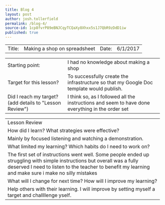 ```yaml
---
title: Blog 4
layout: post
author: josh.tollerfield
permalink: /blog-4/
source-id: 1cp8fvrP89eBNJCqyTCQaXy8Xhxx5s1J7QbR9zDdD1iw
published: true
---
```

<table>
  <tr>
    <td>Title:  </td>
    <td>Making a shop on spreadsheet </td>
    <td> Date:  </td>
    <td>6/1/2017</td>
  </tr>
</table>


<table>
  <tr>
    <td>Starting point:</td>
    <td>I had no knowledge about making a shop </td>
  </tr>
  <tr>
    <td>Target for this lesson?</td>
    <td>To successfully create the infrastructure so that my Google Doc template would publish.</td>
  </tr>
  <tr>
    <td>Did I reach my target? 
(add details to "Lesson Review")</td>
    <td>I think so, as I followed all the instructions and seem to have done everything in the order set </td>
  </tr>
</table>


<table>
  <tr>
    <td>Lesson Review</td>
  </tr>
  <tr>
    <td>How did I learn? What strategies were effective? </td>
  </tr>
  <tr>
    <td>Mainly by focused listening and watching a demonstration.</td>
  </tr>
  <tr>
    <td>What limited my learning? Which habits do I need to work on? </td>
  </tr>
  <tr>
    <td>The first set of instructions went well. Some people ended up struggling with simple instructions but overall was a fully deserved 
I need to listen to the teacher to benefit my learning and make sure i make no silly mistakes  </td>
  </tr>
  <tr>
    <td>What will I change for next time? How will I improve my learning?</td>
  </tr>
  <tr>
    <td>Help others with their learning. I will improve by setting myself a target and challllenge yself.</td>
  </tr>
</table>


